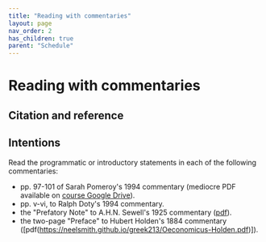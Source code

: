 ```yaml
---
title: "Reading with commentaries"
layout: page
nav_order: 2
has_children: true
parent: "Schedule"
---
```



# Reading with commentaries

## Citation and reference




## Intentions

Read the programmatic or introductory statements in each of the following commentaries:

- pp. 97-101 of Sarah Pomeroy's 1994 commentary (mediocre PDF available on [course Google Drive](https://drive.google.com/drive/u/0/folders/1hXQ600FaFdCJPisyyHXLCIQvYnmo068X)).
- pp. v-vi, to Ralph Doty's 1994 commentary.
- the "Prefatory Note" to A.H.N. Sewell's 1925 commentary ([pdf](https://neelsmith.github.io/greek213/Oeconomicus-Sewell.pdf)).
- the two-page "Preface" to Hubert Holden's 1884 commentary ([pdf(https://neelsmith.github.io/greek213/Oeconomicus-Holden.pdf)]).


